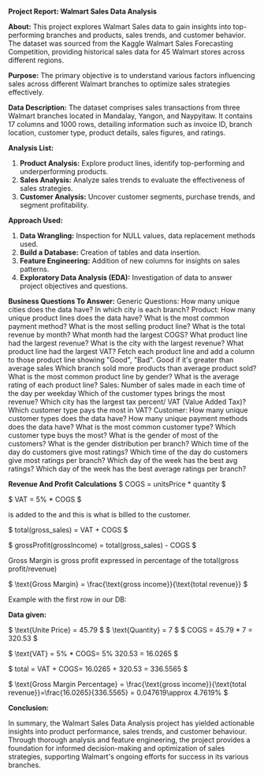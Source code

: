 **Project Report: Walmart Sales Data Analysis**

**About:**
This project explores Walmart Sales data to gain insights into top-performing branches and products, sales trends, and customer behavior. The dataset was sourced from the Kaggle Walmart Sales Forecasting Competition, providing historical sales data for 45 Walmart stores across different regions.

**Purpose:**
The primary objective is to understand various factors influencing sales across different Walmart branches to optimize sales strategies effectively.

**Data Description:**
The dataset comprises sales transactions from three Walmart branches located in Mandalay, Yangon, and Naypyitaw. It contains 17 columns and 1000 rows, detailing information such as invoice ID, branch location, customer type, product details, sales figures, and ratings.

**Analysis List:**
1. **Product Analysis:** Explore product lines, identify top-performing and underperforming products.
2. **Sales Analysis:** Analyze sales trends to evaluate the effectiveness of sales strategies.
3. **Customer Analysis:** Uncover customer segments, purchase trends, and segment profitability.

**Approach Used:**
1. **Data Wrangling:** Inspection for NULL values, data replacement methods used.
2. **Build a Database:** Creation of tables and data insertion.
3. **Feature Engineering:** Addition of new columns for insights on sales patterns.
4. **Exploratory Data Analysis (EDA):** Investigation of data to answer project objectives and questions.

**Business Questions To Answer:**
Generic Questions:
How many unique cities does the data have?
In which city is each branch?
Product:
How many unique product lines does the data have?
What is the most common payment method?
What is the most selling product line?
What is the total revenue by month?
What month had the largest COGS?
What product line had the largest revenue?
What is the city with the largest revenue?
What product line had the largest VAT?
Fetch each product line and add a column to those product line showing "Good", "Bad". Good if it's greater than average sales
Which branch sold more products than average product sold?
What is the most common product line by gender?
What is the average rating of each product line?
Sales:
Number of sales made in each time of the day per weekday
Which of the customer types brings the most revenue?
Which city has the largest tax percent/ VAT (Value Added Tax)?
Which customer type pays the most in VAT?
Customer:
How many unique customer types does the data have?
How many unique payment methods does the data have?
What is the most common customer type?
Which customer type buys the most?
What is the gender of most of the customers?
What is the gender distribution per branch?
Which time of the day do customers give most ratings?
Which time of the day do customers give most ratings per branch?
Which day of the week has the best avg ratings?
Which day of the week has the best average ratings per branch?

**Revenue And Profit Calculations**
$ COGS = unitsPrice * quantity $

$ VAT = 5% * COGS $

 is added to the 
 and this is what is billed to the customer.

$ total(gross_sales) = VAT + COGS $

$ grossProfit(grossIncome) = total(gross_sales) - COGS $

Gross Margin is gross profit expressed in percentage of the total(gross profit/revenue)

$ \text{Gross Margin} = \frac{\text{gross income}}{\text{total revenue}} $

Example with the first row in our DB:

**Data given:**

$ \text{Unite Price} = 45.79 $
$ \text{Quantity} = 7 $
$ COGS = 45.79 * 7 = 320.53 $

$ \text{VAT} = 5% * COGS\= 5% 320.53 = 16.0265 $

$ total = VAT + COGS\= 16.0265 + 320.53 = 336.5565 $

$ \text{Gross Margin Percentage} = \frac{\text{gross income}}{\text{total revenue}}\=\frac{16.0265}{336.5565} = 0.047619\\approx 4.7619% $

**Conclusion:**

In summary, the Walmart Sales Data Analysis project has yielded actionable insights into product performance, sales trends, and customer behaviour. Through thorough analysis and feature engineering, the project provides a foundation for informed decision-making and optimization of sales strategies, supporting Walmart's ongoing efforts for success in its various branches.
